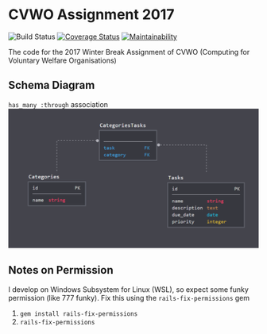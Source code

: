 # CVWO Assignment 2017

![Build Status](https://circleci.com/gh/indocomsoft/cvwo-assignment-2017.png?style=shield&circle-token=:circle-token)
[![Coverage Status](https://coveralls.io/repos/github/indocomsoft/cvwo-assignment-2017/badge.svg?branch=master)](https://coveralls.io/github/indocomsoft/cvwo-assignment-2017?branch=master)
[![Maintainability](https://api.codeclimate.com/v1/badges/7e7481dcc583a0c7feab/maintainability)](https://codeclimate.com/github/indocomsoft/cvwo-assignment-2017/maintainability)

The code for the 2017 Winter Break Assignment of CVWO
(Computing for Voluntary Welfare Organisations)

## Schema Diagram
`has_many :through` association
![](schema.png)

## Notes on Permission
I develop on Windows Subsystem for Linux (WSL), so expect some funky permission
(like 777 funky). Fix this using the `rails-fix-permissions` gem
1. `gem install rails-fix-permissions`
2. `rails-fix-permissions`

<!--
This README would normally document whatever steps are necessary to get the
application up and running.

Things you may want to cover:

* Ruby version

* System dependencies

* Configuration

* Database creation

* Database initialization

* How to run the test suite

* Services , e.g. job queues, cache servers, search engines, etc.

* Deployment instructions

* ...)

-->
